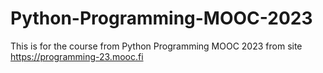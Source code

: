 # Python-Programming-MOOC-2023
This is for the course from Python Programming MOOC 2023 from site https://programming-23.mooc.fi
